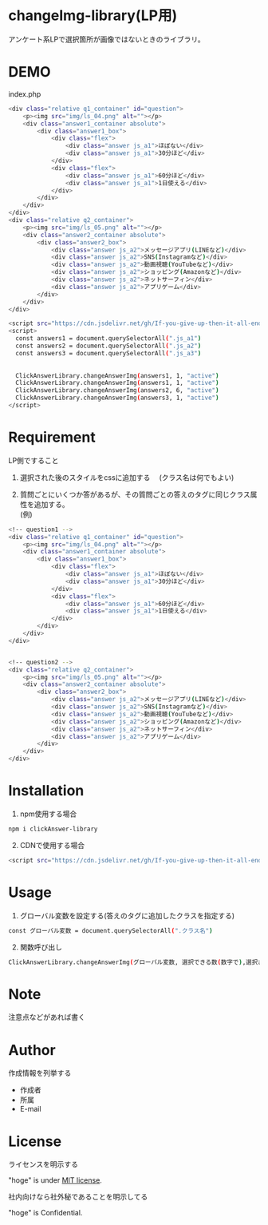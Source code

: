 # changeImg-library(LP用)

アンケート系LPで選択箇所が画像ではないときのライブラリ。 
 
# DEMO
index.php

```bash
<div class="relative q1_container" id="question">
    <p><img src="img/ls_04.png" alt=""></p>
    <div class="answer1_container absolute">
        <div class="answer1_box">
            <div class="flex">
                <div class="answer js_a1">ほぼない</div>
                <div class="answer js_a1">30分ほど</div>
            </div>
            <div class="flex">
                <div class="answer js_a1">60分ほど</div>
                <div class="answer js_a1">1日使える</div>
            </div>
        </div>
    </div>
</div>
<div class="relative q2_container">
    <p><img src="img/ls_05.png" alt=""></p>
    <div class="answer2_container absolute">
        <div class="answer2_box">     
            <div class="answer js_a2">メッセージアプリ(LINEなど)</div>
            <div class="answer js_a2">SNS(Instagramなど)</div>
            <div class="answer js_a2">動画視聴(YouTubeなど)</div>
            <div class="answer js_a2">ショッピング(Amazonなど)</div>
            <div class="answer js_a2">ネットサーフィン</div>
            <div class="answer js_a2">アプリゲーム</div>
        </div>
    </div>
</div>
```

 ```bash
<script src="https://cdn.jsdelivr.net/gh/If-you-give-up-then-it-all-ends-here/clickAnswer-library@v1.0.2/dist/index.js"></script>
<script>
   const answers1 = document.querySelectorAll(".js_a1")
   const answers2 = document.querySelectorAll(".js_a2")
   const answers3 = document.querySelectorAll(".js_a3")
   
   
   ClickAnswerLibrary.changeAnswerImg(answers1, 1, "active")
   ClickAnswerLibrary.changeAnswerImg(answers1, 1, "active")
   ClickAnswerLibrary.changeAnswerImg(answers2, 6, "active")
   ClickAnswerLibrary.changeAnswerImg(answers3, 1, "active")
</script>
 ```

 
 
# Requirement
 
LP側ですること

1. 選択された後のスタイルをcssに追加する　
(クラス名は何でもよい)

2. 質問ごとにいくつか答があるが、その質問ごとの答えのタグに同じクラス属性を追加する。    
(例) 
```bash
<!-- question1 -->
<div class="relative q1_container" id="question">
    <p><img src="img/ls_04.png" alt=""></p>
    <div class="answer1_container absolute">
        <div class="answer1_box">
            <div class="flex">
                <div class="answer js_a1">ほぼない</div>
                <div class="answer js_a1">30分ほど</div>
            </div>
            <div class="flex">
                <div class="answer js_a1">60分ほど</div>
                <div class="answer js_a1">1日使える</div>
            </div>
        </div>
    </div>
</div>


<!-- question2 -->
<div class="relative q2_container">
    <p><img src="img/ls_05.png" alt=""></p>
    <div class="answer2_container absolute">
        <div class="answer2_box">     
            <div class="answer js_a2">メッセージアプリ(LINEなど)</div>
            <div class="answer js_a2">SNS(Instagramなど)</div>
            <div class="answer js_a2">動画視聴(YouTubeなど)</div>
            <div class="answer js_a2">ショッピング(Amazonなど)</div>
            <div class="answer js_a2">ネットサーフィン</div>
            <div class="answer js_a2">アプリゲーム</div>
        </div>
    </div>
</div>
```

 
# Installation
 
1. npm使用する場合
 ```bash
 npm i clickAnswer-library
 ```
2. CDNで使用する場合
 ```bash
 <script src="https://cdn.jsdelivr.net/gh/If-you-give-up-then-it-all-ends-here/clickAnswer-library@v1.0.2/dist/index.js"></script>
 ```
 
# Usage
 
1. グローバル変数を設定する(答えのタグに追加したクラスを指定する)
 
```bash
const グローバル変数 = document.querySelectorAll(".クラス名")
```

2. 関数呼び出し  
 
```bash
ClickAnswerLibrary.changeAnswerImg(グローバル変数, 選択できる数(数字で),選択された後のスタイルを追加したクラス名 )
```
       
 
# Note
 
注意点などがあれば書く
 
# Author
 
作成情報を列挙する
 
* 作成者
* 所属
* E-mail
 
# License
ライセンスを明示する
 
"hoge" is under [MIT license](https://en.wikipedia.org/wiki/MIT_License).
 
社内向けなら社外秘であることを明示してる
 
"hoge" is Confidential.
